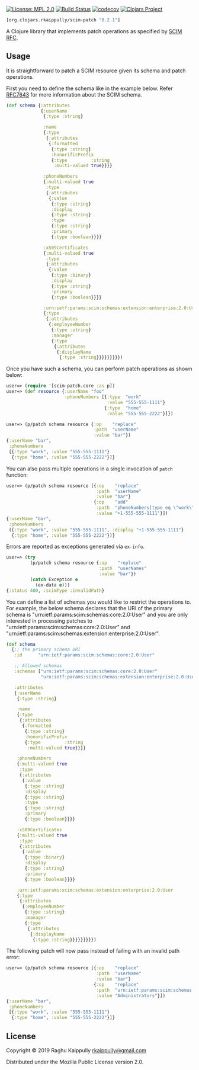 [![License: MPL 2.0](https://img.shields.io/badge/License-MPL%202.0-brightgreen.svg)](LICENSE)
[![Build Status](https://travis-ci.org/rkaippully/scim-patch.svg?branch=master)](https://travis-ci.org/rkaippully/scim-patch)
[![codecov](https://codecov.io/gh/rkaippully/scim-patch/branch/master/graph/badge.svg)](https://codecov.io/gh/rkaippully/scim-patch)
[![Clojars Project](https://img.shields.io/clojars/v/org.clojars.rkaippully/scim-patch.svg)](https://clojars.org/org.clojars.rkaippully/scim-patch)

```clj
[org.clojars.rkaippully/scim-patch "0.2.1"]
```

A Clojure library that implements patch operations as specified by [SCIM RFC](https://tools.ietf.org/html/rfc7644#section-3.5.2).

## Usage

It is straightforward to patch a SCIM resource given its schema and patch operations.

First you need to define the schema like in the example below. Refer [RFC7643](https://tools.ietf.org/html/rfc7643) for more
information about the SCIM schema.

``` clj
(def schema {:attributes
             {:userName
              {:type :string}

              :name
              {:type
               {:attributes
                {:formatted
                 {:type :string}
                 :honorificPrefix
                 {:type         :string
                  :multi-valued true}}}}

              :phoneNumbers
              {:multi-valued true
               :type
               {:attributes
                {:value
                 {:type :string}
                 :display
                 {:type :string}
                 :type
                 {:type :string}
                 :primary
                 {:type :boolean}}}}

              :x509Certificates
              {:multi-valued true
               :type
               {:attributes
                {:value
                 {:type :binary}
                 :display
                 {:type :string}
                 :primary
                 {:type :boolean}}}}

              :urn:ietf:params:scim:schemas:extension:enterprise:2.0:User
              {:type
               {:attributes
                {:employeeNumber
                 {:type :string}
                 :manager
                 {:type
                  {:attributes
                   {:displayName
                    {:type :string}}}}}}}}})
```

Once you have such a schema, you can perform patch operations as shown below:

``` clj
user=> (require '[scim-patch.core :as p])
user=> (def resource {:userName "foo"
                      :phoneNumbers [{:type  "work"
                                      :value "555-555-1111"}
                                     {:type  "home"
                                      :value "555-555-2222"}]})

user=> (p/patch schema resource {:op    "replace"
                                 :path  "userName"
                                 :value "bar"})
{:userName "bar",
 :phoneNumbers
 [{:type "work", :value "555-555-1111"}
  {:type "home", :value "555-555-2222"}]}
```

You can also pass multiple operations in a single invocation of `patch` function:

``` clj
user=> (p/patch schema resource [{:op    "replace"
                                  :path  "userName"
                                  :value "bar"}
                                 {:op    "add"
                                  :path  "phoneNumbers[type eq \"work\"].display"
                                  :value "+1-555-555-1111"}])
{:userName "bar",
 :phoneNumbers
 ({:type "work", :value "555-555-1111", :display "+1-555-555-1111"}
  {:type "home", :value "555-555-2222"})}
```

Errors are reported as exceptions generated via `ex-info`.

``` clj
user=> (try
         (p/patch schema resource {:op    "replace"
                                   :path  "userNames"
                                   :value "bar"})
         (catch Exception e
           (ex-data e)))
{:status 400, :scimType :invalidPath}
```

You can define a list of schemas you would like to restrict the
operations to. For example, the below schema declares that the URI of
the primary schema is "urn:ietf:params:scim:schemas:core:2.0:User" and
you are only interested in processing patches to
"urn:ietf:params:scim:schemas:core:2.0:User" and
"urn:ietf:params:scim:schemas:extension:enterprise:2.0:User".

``` clj
(def schema
  {;; the primary schema URI
   :id      "urn:ietf:params:scim:schemas:core:2.0:User"

   ;; Allowed schemas
   :schemas ["urn:ietf:params:scim:schemas:core:2.0:User"
             "urn:ietf:params:scim:schemas:extension:enterprise:2.0:User"]

   :attributes
   {:userName
    {:type :string}

    :name
    {:type
     {:attributes
      {:formatted
       {:type :string}
       :honorificPrefix
       {:type         :string
        :multi-valued true}}}}

    :phoneNumbers
    {:multi-valued true
     :type
     {:attributes
      {:value
       {:type :string}
       :display
       {:type :string}
       :type
       {:type :string}
       :primary
       {:type :boolean}}}}

    :x509Certificates
    {:multi-valued true
     :type
     {:attributes
      {:value
       {:type :binary}
       :display
       {:type :string}
       :primary
       {:type :boolean}}}}

    :urn:ietf:params:scim:schemas:extension:enterprise:2.0:User
    {:type
     {:attributes
      {:employeeNumber
       {:type :string}
       :manager
       {:type
        {:attributes
         {:displayName
          {:type :string}}}}}}}}})
```

The following patch will now pass instead of failing with an invalid path error:

``` clj
user=> (p/patch schema resource [{:op    "replace"
                                  :path  "userName"
                                  :value "bar"}
                                 {:op    "replace"
                                  :path  "urn:ietf:params:scim:schemas:core:2.0:Group:displayName"
                                  :value "Administrators"}])
{:userName "bar",
 :phoneNumbers
 [{:type "work", :value "555-555-1111"}
  {:type "home", :value "555-555-2222"}]}
```


## License

Copyright © 2019 Raghu Kaippully <rkaippully@gmail.com> 

Distributed under the Mozilla Public License version 2.0.
